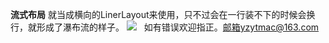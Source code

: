 **流式布局**
就当成横向的LinerLayout来使用，只不过会在一行装不下的时候会换行，就形成了瀑布流的样子。
![](https://raw.githubusercontent.com/yzytmac/FlowLayout/master/device-2017-05-17-111154.png)  
如有错误欢迎指正。邮箱yzytmac@163.com
